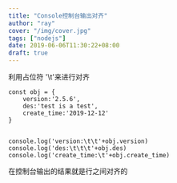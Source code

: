 ```yaml
---
title: "Console控制台输出对齐"
author: "ray"
cover: "/img/cover.jpg"
tags: ["nodejs"]
date: 2019-06-06T11:30:22+08:00
draft: true
---
```


利用占位符  '\t'来进行对齐


```
const obj = {
    version:'2.5.6',
    des:'test is a test',
    create_time:'2019-12-12'
}


console.log('version:\t\t'+obj.version)
console.log('des:\t\t\t'+obj.des)
console.log('create_time:\t'+obj.create_time)

```

在控制台输出的结果就是行之间对齐的

